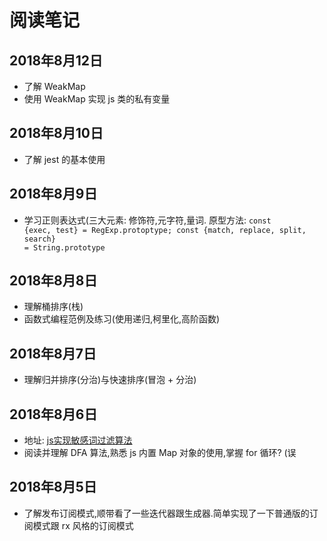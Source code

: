# 阅读笔记

## 2018年8月12日

- 了解 WeakMap
- 使用 WeakMap 实现 js 类的私有变量

## 2018年8月10日

- 了解 jest 的基本使用

## 2018年8月9日

- 学习正则表达式(三大元素: 修饰符,元字符,量词. 原型方法: <code>const {exec, test} = RegExp.protoptype; const {match, replace, split, search} = String.prototype</code>

## 2018年8月8日
- 理解桶排序(栈)
- 函数式编程范例及练习(使用递归,柯里化,高阶函数)

## 2018年8月7日
- 理解归并排序(分治)与快速排序(冒泡 + 分治)

## 2018年8月6日

- 地址: [js实现敏感词过滤算法](https://juejin.im/post/5b5456ec6fb9a04fe91a7834?utm_source=gold_browser_extension)
- 阅读并理解 DFA 算法,熟悉 js 内置 Map 对象的使用,掌握 for 循环? (误

## 2018年8月5日

- 了解发布订阅模式,顺带看了一些迭代器跟生成器.简单实现了一下普通版的订阅模式跟 rx 风格的订阅模式